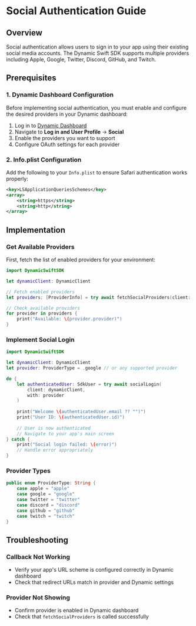 # Social Authentication Guide

## Overview

Social authentication allows users to sign in to your app using their existing social media accounts. The Dynamic Swift SDK supports multiple providers including Apple, Google, Twitter, Discord, GitHub, and Twitch.

## Prerequisites

### 1. Dynamic Dashboard Configuration

Before implementing social authentication, you must enable and configure the desired providers in your Dynamic dashboard:

1. Log in to [Dynamic Dashboard](https://app.dynamic.xyz/dashboard)
2. Navigate to **Log in and User Profile** → **Social**
3. Enable the providers you want to support
4. Configure OAuth settings for each provider

### 2. Info.plist Configuration

Add the following to your `Info.plist` to ensure Safari authentication works properly:

```xml
<key>LSApplicationQueriesSchemes</key>
<array>
    <string>https</string>
    <string>http</string>
</array>
```

## Implementation

### Get Available Providers

First, fetch the list of enabled providers for your environment:

```swift
import DynamicSwiftSDK

let dynamicClient: DynamicClient

// Fetch enabled providers
let providers: [ProviderInfo] = try await fetchSocialProviders(client: dynamicClient)

// Check available providers
for provider in providers {
    print("Available: \(provider.provider)")
}
```

### Implement Social Login

```swift
import DynamicSwiftSDK

let dynamicClient: DynamicClient
let provider: ProviderType = .google // or any supported provider

do {
    let authenticatedUser: SdkUser = try await socialLogin(
        client: dynamicClient,
        with: provider
    )
    
    print("Welcome \(authenticatedUser.email ?? "")")
    print("User ID: \(authenticatedUser.id)")
    
    // User is now authenticated
    // Navigate to your app's main screen
} catch {
    print("Social login failed: \(error)")
    // Handle error appropriately
}
```
### Provider Types

```swift
public enum ProviderType: String {
    case apple = "apple"
    case google = "google" 
    case twitter = "twitter"
    case discord = "discord"
    case github = "github"
    case twitch = "twitch"
}
```

## Troubleshooting

### Callback Not Working
- Verify your app's URL scheme is configured correctly in Dynamic dashboard
- Check that redirect URLs match in provider and Dynamic settings

### Provider Not Showing
- Confirm provider is enabled in Dynamic dashboard
- Check that `fetchSocialProviders` is called successfully

